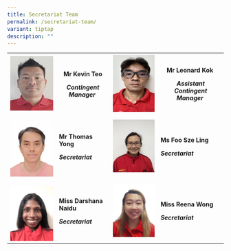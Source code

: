 ```yaml
---
title: Secretariat Team
permalink: /secretariat-team/
variant: tiptap
description: ""
---
```

<table style="minWidth: 100px">
<colgroup>
<col>
<col>
<col>
<col>
</colgroup>
<tbody>
<tr>
<th rowspan="1" colspan="1">
<div class="isomer-image-wrapper">
<img style="width: 100%;" height="auto" width="100%" alt="" src="/images/Secretariat Team/Kevin.png">
</div>
</th>
<th rowspan="1" colspan="1">
<p><strong>Mr Kevin Teo</strong>
</p>
<p><strong><em>Contingent Manager</em></strong>&nbsp;</p>
</th>
<th rowspan="1" colspan="1">
<div class="isomer-image-wrapper">
<img style="width: 100%" height="auto" width="100%" alt="" src="/images/Secretariat Team/Leonard.png">
</div>
</th>
<th rowspan="1" colspan="1">
<p><strong>Mr Leonard Kok</strong>&nbsp;</p>
<p><strong><em>Assistant Contingent Manager</em></strong>&nbsp;</p>
</th>
</tr>
<tr>
<td rowspan="1" colspan="1">
<p></p>
<div class="isomer-image-wrapper">
<img style="width: 100%;" height="auto" width="100%" alt="" src="/images/Secretariat Team/Thomas.png">
</div>
</td>
<td rowspan="1" colspan="1">
<p><strong>Mr Thomas Yong</strong>&nbsp;</p>
<p><strong><em>Secretariat</em></strong>&nbsp;</p>
</td>
<td rowspan="1" colspan="1">
<div class="isomer-image-wrapper">
<img style="width: 100%;" height="auto" width="100%" alt="" src="/images/Secretariat Team/Sze_Ling.png">
</div>
</td>
<td rowspan="1" colspan="1">
<p><strong>Ms Foo Sze Ling</strong>&nbsp;</p>
<p><strong><em>Secretariat</em></strong>&nbsp;</p>
</td>
</tr>
<tr>
<td rowspan="1" colspan="1">
<p></p>
<div class="isomer-image-wrapper">
<img style="width: 100%;" height="auto" width="100%" alt="" src="/images/Secretariat Team/Darsha.png">
</div>
</td>
<td rowspan="1" colspan="1">
<p><strong>Miss Darshana Naidu</strong>&nbsp;</p>
<p><strong><em>Secretariat</em></strong>&nbsp;</p>
</td>
<td rowspan="1" colspan="1">
<div class="isomer-image-wrapper">
<img style="width: 100%;" height="auto" width="100%" alt="" src="/images/Secretariat Team/Reena.png">
</div>
</td>
<td rowspan="1" colspan="1">
<p><strong>Miss Reena Wong</strong>&nbsp;</p>
<p><strong><em>Secretariat</em></strong>
</p>
</td>
</tr>
</tbody>
</table>
<p></p>